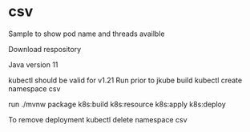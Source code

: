 # csv
Sample to show pod name and threads availble

Download respository 

Java version 11

 

kubectl should be valid for v1.21
Run prior to jkube build </td>
  kubectl create  namespace csv 
  
run
./mvnw package k8s:build  k8s:resource k8s:apply k8s:deploy 

To remove deployment 
kubectl delete namespace csv 
